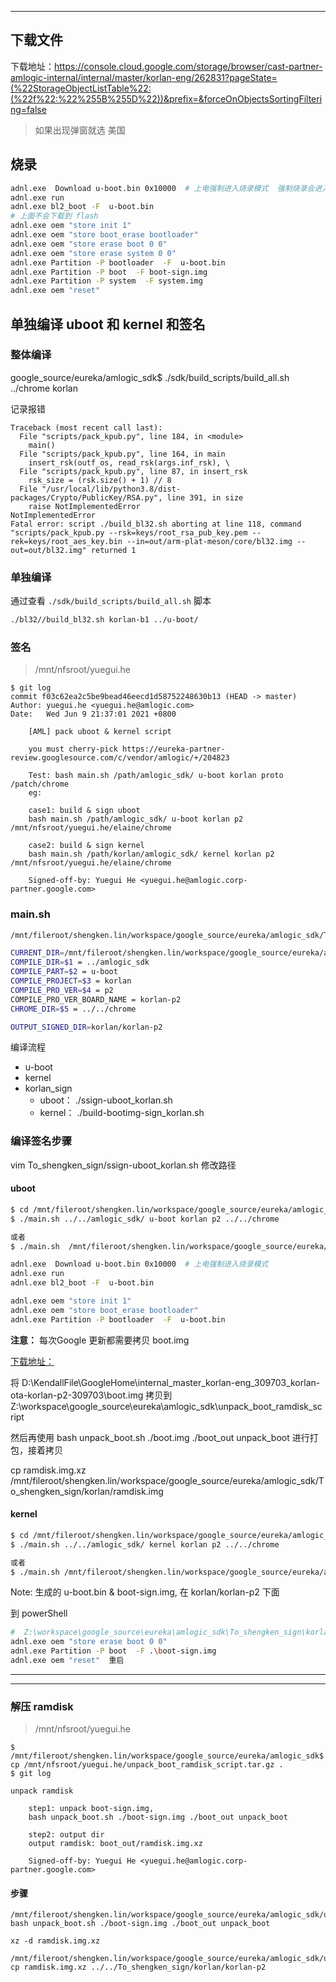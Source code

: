 


----

## 下载文件

下载地址：https://console.cloud.google.com/storage/browser/cast-partner-amlogic-internal/internal/master/korlan-eng/262831?pageState=(%22StorageObjectListTable%22:(%22f%22:%22%255B%255D%22))&prefix=&forceOnObjectsSortingFiltering=false

> 如果出现弹窗就选 美国

## 烧录

```sh
adnl.exe  Download u-boot.bin 0x10000  # 上电强制进入烧录模式  强制烧录会进入USB模式，需要重USB下载
adnl.exe run
adnl.exe bl2_boot -F  u-boot.bin
# 上面不会下载到 flash
adnl.exe oem "store init 1"
adnl.exe oem "store boot_erase bootloader"
adnl.exe oem "store erase boot 0 0"
adnl.exe oem "store erase system 0 0"
adnl.exe Partition -P bootloader  -F  u-boot.bin
adnl.exe Partition -P boot  -F boot-sign.img
adnl.exe Partition -P system  -F system.img
adnl.exe oem "reset"
```

## 单独编译 uboot 和 kernel 和签名

### 整体编译

google_source/eureka/amlogic_sdk$ ./sdk/build_scripts/build_all.sh ../chrome korlan

记录报错

```
Traceback (most recent call last):
  File "scripts/pack_kpub.py", line 184, in <module>
    main()
  File "scripts/pack_kpub.py", line 164, in main
    insert_rsk(outf_os, read_rsk(args.inf_rsk), \
  File "scripts/pack_kpub.py", line 87, in insert_rsk
    rsk_size = (rsk.size() + 1) // 8
  File "/usr/local/lib/python3.8/dist-packages/Crypto/PublicKey/RSA.py", line 391, in size
    raise NotImplementedError
NotImplementedError
Fatal error: script ./build_bl32.sh aborting at line 118, command "scripts/pack_kpub.py --rsk=keys/root_rsa_pub_key.pem --rek=keys/root_aes_key.bin --in=out/arm-plat-meson/core/bl32.img --out=out/bl32.img" returned 1
```

### 单独编译

通过查看 `./sdk/build_scripts/build_all.sh` 脚本

```sh
./bl32//build_bl32.sh korlan-b1 ../u-boot/
```

### 签名

> /mnt/nfsroot/yuegui.he

```
$ git log
commit f03c62ea2c5be9bead46eecd1d58752248630b13 (HEAD -> master)
Author: yuegui.he <yuegui.he@amlogic.com>
Date:   Wed Jun 9 21:37:01 2021 +0800

    [AML] pack uboot & kernel script
    
    you must cherry-pick https://eureka-partner-review.googlesource.com/c/vendor/amlogic/+/204823
    
    Test: bash main.sh /path/amlogic_sdk/ u-boot korlan proto /patch/chrome
    eg:
    
    case1: build & sign uboot
    bash main.sh /path/amlogic_sdk/ u-boot korlan p2 /mnt/nfsroot/yuegui.he/elaine/chrome
    
    case2: build & sign kernel
    bash main.sh /path/korlan/amlogic_sdk/ kernel korlan p2 /mnt/nfsroot/yuegui.he/elaine/chrome
    
    Signed-off-by: Yuegui He <yuegui.he@amlogic.corp-partner.google.com>
```

### main.sh

```sh
/mnt/fileroot/shengken.lin/workspace/google_source/eureka/amlogic_sdk/To_shengken_sign$ ./main.sh ../amlogic_sdk u-boot korlan p2 ../../chrome

CURRENT_DIR=/mnt/fileroot/shengken.lin/workspace/google_source/eureka/amlogic_sdk/To_shengken_sign
COMPILE_DIR=$1 = ../amlogic_sdk
COMPILE_PART=$2 = u-boot
COMPILE_PROJECT=$3 = korlan
COMPILE_PRO_VER=$4 = p2
COMPILE_PRO_VER_BOARD_NAME = korlan-p2
CHROME_DIR=$5 = ../../chrome

OUTPUT_SIGNED_DIR=korlan/korlan-p2
```


编译流程

- u-boot
- kernel
- korlan_sign
  - uboot： ./ssign-uboot_korlan.sh
  - kernel： ./build-bootimg-sign_korlan.sh

### 编译签名步骤

vim To_shengken_sign/ssign-uboot_korlan.sh 修改路径

#### uboot

```sh
$ cd /mnt/fileroot/shengken.lin/workspace/google_source/eureka/amlogic_sdk/To_shengken_sign
$ ./main.sh ../../amlogic_sdk/ u-boot korlan p2 ../../chrome

或者
$ ./main.sh  /mnt/fileroot/shengken.lin/workspace/google_source/eureka/amlogic_sdk/ u-boot korlan p2 /mnt/fileroot/shengken.lin/workspace/google_source/eureka/chrome
```

```sh
adnl.exe  Download u-boot.bin 0x10000  # 上电强制进入烧录模式
adnl.exe run
adnl.exe bl2_boot -F  u-boot.bin

adnl.exe oem "store init 1"
adnl.exe oem "store boot_erase bootloader"
adnl.exe Partition -P bootloader  -F  u-boot.bin
```

**注意：** 每次Google 更新都需要拷贝 boot.img

[下载地址：](https://console.cloud.google.com/storage/browser/cast-partner-amlogic-internal/internal/master/korlan-eng/262831?pageState=(%22StorageObjectListTable%22:(%22f%22:%22%255B%255D%22))&prefix=&forceOnObjectsSortingFiltering=false)


将 D:\KendallFile\GoogleHome\internal_master_korlan-eng_309703_korlan-ota-korlan-p2-309703\boot.img 拷贝到 Z:\workspace\google_source\eureka\amlogic_sdk\unpack_boot_ramdisk_script 

然后再使用 bash unpack_boot.sh ./boot.img ./boot_out unpack_boot 进行打包，接着拷贝

cp ramdisk.img.xz /mnt/fileroot/shengken.lin/workspace/google_source/eureka/amlogic_sdk/To_shengken_sign/korlan/ramdisk.img



#### kernel 

```sh
$ cd /mnt/fileroot/shengken.lin/workspace/google_source/eureka/amlogic_sdk/To_shengken_sign
$ ./main.sh ../../amlogic_sdk/ kernel korlan p2 ../../chrome

或者
$ ./main.sh /mnt/fileroot/shengken.lin/workspace/google_source/eureka/amlogic_sdk/ kernel korlan p2 /mnt/fileroot/shengken.lin/workspace/google_source/eureka/chrome
```

Note: 生成的 u-boot.bin & boot-sign.img, 在 korlan/korlan-p2 下面


到 powerShell

```sh
#  Z:\workspace\google_source\eureka\amlogic_sdk\To_shengken_sign\korlan\korlan-p2>
adnl.exe oem "store erase boot 0 0"
adnl.exe Partition -P boot  -F .\boot-sign.img
adnl.exe oem "reset"  重启
```

-------
-------

### 解压 ramdisk

> /mnt/nfsroot/yuegui.he

```
$ /mnt/fileroot/shengken.lin/workspace/google_source/eureka/amlogic_sdk$ cp /mnt/nfsroot/yuegui.he/unpack_boot_ramdisk_script.tar.gz .
$ git log

unpack ramdisk
    
    step1: unpack boot-sign.img,
    bash unpack_boot.sh ./boot-sign.img ./boot_out unpack_boot
    
    step2: output dir
    output ramdisk: boot_out/ramdisk.img.xz
    
    Signed-off-by: Yuegui He <yuegui.he@amlogic.corp-partner.google.com>
```

#### 步骤

```
/mnt/fileroot/shengken.lin/workspace/google_source/eureka/amlogic_sdk/unpack_boot_ramdisk_script$ bash unpack_boot.sh ./boot-sign.img ./boot_out unpack_boot

xz -d ramdisk.img.xz 

/mnt/fileroot/shengken.lin/workspace/google_source/eureka/amlogic_sdk/unpack_boot_ramdisk_script/boot_out$ cp ramdisk.img.xz ../../To_shengken_sign/korlan/korlan-p2
```